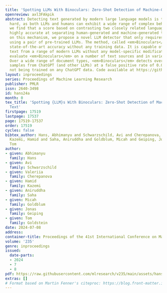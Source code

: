 ```yaml
---
title: 'Spotting LLMs With Binoculars: Zero-Shot Detection of Machine-Generated Text'
openreview: axl3FAkpik
abstract: Detecting text generated by modern large language models is thought to be
  hard, as both LLMs and humans can exhibit a wide range of complex behaviors. However,
  we find that a score based on contrasting two closely related language models is
  highly accurate at separating human-generated and machine-generated text. Based
  on this mechanism, we propose a novel LLM detector that only requires simple calculations
  using a pair of pre-trained LLMs. The method, called <em>Binoculars</em>, achieves
  state-of-the-art accuracy without any training data. It is capable of spotting machine
  text from a range of modern LLMs without any model-specific modifications. We comprehensively
  evaluate <em>Binoculars</em> on a number of text sources and in varied situations.
  Over a wide range of document types, <em>Binoculars</em> detects over 90% of generated
  samples from ChatGPT (and other LLMs) at a false positive rate of 0.01%, despite
  not being trained on any ChatGPT data. Code available at https://github.com/ahans30/Binoculars.
layout: inproceedings
series: Proceedings of Machine Learning Research
publisher: PMLR
issn: 2640-3498
id: hans24a
month: 0
tex_title: 'Spotting {LLM}s With Binoculars: Zero-Shot Detection of Machine-Generated
  Text'
firstpage: 17519
lastpage: 17537
page: 17519-17537
order: 17519
cycles: false
bibtex_author: Hans, Abhimanyu and Schwarzschild, Avi and Cherepanova, Valeriia and
  Kazemi, Hamid and Saha, Aniruddha and Goldblum, Micah and Geiping, Jonas and Goldstein,
  Tom
author:
- given: Abhimanyu
  family: Hans
- given: Avi
  family: Schwarzschild
- given: Valeriia
  family: Cherepanova
- given: Hamid
  family: Kazemi
- given: Aniruddha
  family: Saha
- given: Micah
  family: Goldblum
- given: Jonas
  family: Geiping
- given: Tom
  family: Goldstein
date: 2024-07-08
address:
container-title: Proceedings of the 41st International Conference on Machine Learning
volume: '235'
genre: inproceedings
issued:
  date-parts:
  - 2024
  - 7
  - 8
pdf: https://raw.githubusercontent.com/mlresearch/v235/main/assets/hans24a/hans24a.pdf
extras: []
# Format based on Martin Fenner's citeproc: https://blog.front-matter.io/posts/citeproc-yaml-for-bibliographies/
---
```

